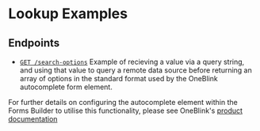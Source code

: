 # Lookup Examples

## Endpoints

-   [`GET /search-options`](./src/search-options.js) Example of recieving a value via a query string, and using that value to query a remote data source before returning an array of options in the standard format used by the OneBlink autocomplete form element. 


For further details on configuring the autocomplete element within the Forms Builder to utilise this functionality, please see OneBlink's [product documentation](https://support.oneblink.io/support/solutions/articles/42000064765-query-api-for-options-autocomplete)
